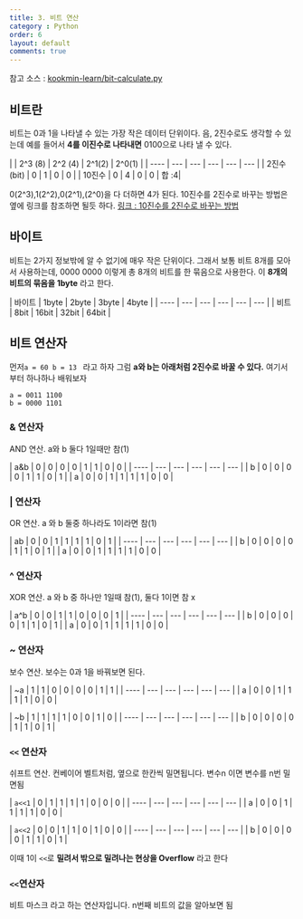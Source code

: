 ```yaml
---
title: 3. 비트 연산
category : Python
order: 6
layout: default
comments: true
---
```


참고 소스 : [kookmin-learn/bit-calculate.py](https://github.com/codertimo/kookmin-learn/blob/master/bit-calculate.py)

## 비트란
비트는 0과 1을 나타낼 수 있는 가장 작은 데이터 단위이다. 음, 2진수로도 생각할 수 있는데 예를 들어서 **4를 이진수로 나타내면** 0100으로 나타 낼 수 있다.

|  | 2^3 (8) | 2^2 (4) | 2^1(2) | 2^0(1) |
| ---- | --- | --- | --- | --- | --- |
| 2진수(bit) | 0 | 1 | 0 | 0 |
| 10진수 | 0 | 4 | 0 | 0 | 합 :4|


0(2^3),1(2^2),0(2^1),(2^0)을 다 더하면 4가 된다. 10진수를 2진수로 바꾸는 방법은 옆에 링크를 참조하면 될듯 하다. [링크 : 10진수를 2진수로 바꾸는 방법](http://meaningone.tistory.com/606)

## 바이트
비트는 2가지 정보밖에 알 수 없기에 매우 작은 단위이다. 그래서 보통 비트 8개를 모아서 사용하는데, 0000 0000 이렇게 총 8개의 비트를 한 묶음으로 사용한다. 이 **8개의 비트의 묶음을 1byte** 라고 한다.

| 바이트 | 1byte | 2byte | 3byte | 4byte |
| ---- | --- | --- | --- | --- | --- |
| 비트 | 8bit | 16bit | 32bit | 64bit |

## 비트 연산자

먼저```a = 60 b = 13 ``` 라고 하자
그럼 **a와 b는 아래처럼 2진수로 바꿀 수 있다.** 여기서부터 하나하나 배워보자
```
a = 0011 1100
b = 0000 1101
```

### & 연산자
AND 연산. a와 b 둘다 1일때만 참(1)

| a&b | 0 | 0 | 0 | 0 | 1 | 1 | 0 | 0 |
| ---- | --- | --- | --- | --- | --- |
| b | 0 | 0 | 0 | 0 | 1 | 1 | 0 | 1 |
| a | 0 | 0 | 1 | 1 | 1 | 1 | 0 | 0 |

### | 연산자
OR 연산. a 와 b 둘중 하나라도 1이라면 참(1)

| ab | 0 | 0 | 1 | 1 | 1 | 1 | 0 | 1 |
| ---- | --- | --- | --- | --- | --- |
| b | 0 | 0 | 0 | 0 | 1 | 1 | 0 | 1 |
| a | 0 | 0 | 1 | 1 | 1 | 1 | 0 | 0 |

### ^ 연산자
XOR 연산. a 와 b 중 하나만 1일때 참(1), 둘다 1이면 참 x

| a^b | 0 | 0 | 1 | 1 | 0 | 0 | 0 | 1 |
| ---- | --- | --- | --- | --- | --- |
| b | 0 | 0 | 0 | 0 | 1 | 1 | 0 | 1 |
| a | 0 | 0 | 1 | 1 | 1 | 1 | 0 | 0 |

### ~ 연산자
보수 연산. 보수는 0과 1을 바꿔보면 된다.

| ~a | 1 | 1 | 0 | 0 | 0 | 0 | 1 | 1 |
| ---- | --- | --- | --- | --- | --- |
| a | 0 | 0 | 1 | 1 | 1 | 1 | 0 | 0 |

| ~b | 1 | 1 | 1 | 1 | 0 | 0 | 1 | 0 |
| ---- | --- | --- | --- | --- | --- |
| b | 0 | 0 | 0 | 0 | 1 | 1 | 0 | 1 |

### ```<<``` 연산자
쉬프트 연산. 컨베이어 벨트처럼, 옆으로 한칸씩 밀면됩니다. 변수n 이면 변수를 n번 밀면됨

| ```a<<1``` | 0 | 1 | 1 | 1 | 1 | 0 | 0 | 0 |
| ---- | --- | --- | --- | --- | --- |
| a | 0 | 0 | 1 | 1 | 1 | 1 | 0 | 0 |

| ```a<<2``` | 0 | 0 | 1 | 1 | 0 | 1 | 0 | 0 |
| ---- | --- | --- | --- | --- | --- |
| b | 0 | 0 | 0 | 0 | 1 | 1 | 0 | 1 |

이때 1이 ```<<```로 **밀려서 밖으로 밀려나는 현상을 Overflow** 라고 한다

### ```<<```연산자

비트 마스크 라고 하는 연산자입니다. n번째 비트의 값을 알아보면 됨
